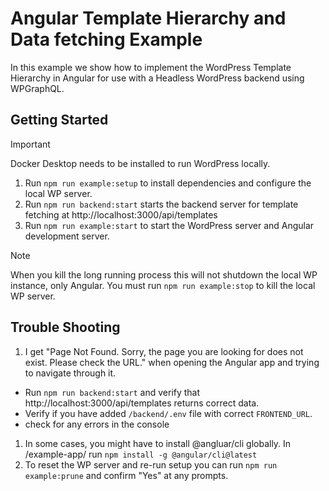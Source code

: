 # Angular Template Hierarchy and Data fetching Example

In this example we show how to implement the WordPress Template Hierarchy in Angular for use with a Headless WordPress backend using WPGraphQL.

## Getting Started

> [!IMPORTANT]
> Docker Desktop needs to be installed to run WordPress locally.

1. Run `npm run example:setup` to install dependencies and configure the local WP server.
2. Run `npm run backend:start` starts the backend server for template fetching at http://localhost:3000/api/templates
3. Run `npm run example:start` to start the WordPress server and Angular development server.

> [!NOTE]
> When you kill the long running process this will not shutdown the local WP instance, only Angular. You must run `npm run example:stop` to kill the local WP server.

## Trouble Shooting
1. I get "Page Not Found. Sorry, the page you are looking for does not exist. Please check the URL." when opening the Angular app and trying to navigate through it.
- Run `npm run backend:start` and verify that http://localhost:3000/api/templates returns correct data.
- Verify if you have added `/backend/.env` file with correct `FRONTEND_URL`.
- check for any errors in the console
1. In some cases, you might have to install @angluar/cli globally. In /example-app/ run `npm install -g @angular/cli@latest`
2. To reset the WP server and re-run setup you can run `npm run example:prune` and confirm "Yes" at any prompts.